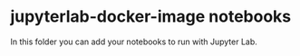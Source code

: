 # jupyterlab-docker-image notebooks

In this folder you can add your notebooks to run with Jupyter Lab.

 